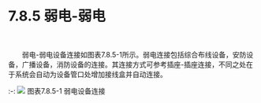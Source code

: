 # 7.8.5 弱电\-弱电
<br/>

&emsp;&emsp;弱电\-弱电设备连接如图表7.8.5-1所示。弱电连接包括综合布线设备，安防设备，广播设备，消防设备的连接。其连接方式可参考插座\-插座连接，不同之处在于系统会自动为设备管口处增加接线盒并自动连接。

:-: ![](images/472.png)
图表7.8.5-1 弱电设备连接